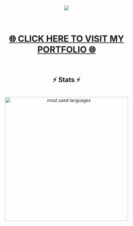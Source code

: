 <div style="font-weight: bold;">
    <h1 align="center">
        <img src="https://readme-typing-svg.herokuapp.com/?font=Proxima+Nova&size=40&color=004c59&center=true&vCenter=true&width=700&height=70&duration=4000&lines=👁+Hi+there+👁+,+I'm+Abdullah;Welcome+to+my+repository!;" />
    </h1>
</div>

<br>
<h1 align="center">
    <a href="">🌐 CLICK HERE TO VISIT MY PORTFOLIO 🌐</a>
</h1>

<br>
<h2 align="center">⚡ Stats ⚡</h2>
<br>

<div align="center">
  <img width=400 align="center" alt="most used languages" src="https://github-readme-stats-unknowns-projects-e8b23269.vercel.app/api/top-langs/?username=tzolic&size_weight=0.5&count_weight=0.5"/>
</div>






